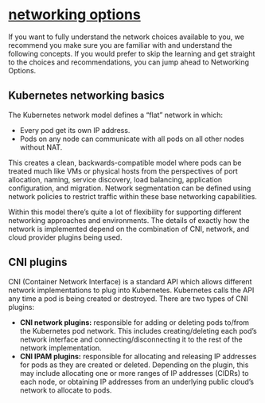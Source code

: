 # **[networking options](https://docs.tigera.io/calico/latest/networking/determine-best-networking)**

If you want to fully understand the network choices available to you, we recommend you make sure you are familiar with and understand the following concepts. If you would prefer to skip the learning and get straight to the choices and recommendations, you can jump ahead to Networking Options.

## Kubernetes networking basics

The Kubernetes network model defines a “flat” network in which:

- Every pod get its own IP address.
- Pods on any node can communicate with all pods on all other nodes without NAT.

This creates a clean, backwards-compatible model where pods can be treated much like VMs or physical hosts from the perspectives of port allocation, naming, service discovery, load balancing, application configuration, and migration. Network segmentation can be defined using network policies to restrict traffic within these base networking capabilities.

Within this model there’s quite a lot of flexibility for supporting different networking approaches and environments. The details of exactly how the network is implemented depend on the combination of CNI, network, and cloud provider plugins being used.

## CNI plugins

CNI (Container Network Interface) is a standard API which allows different network implementations to plug into Kubernetes. Kubernetes calls the API any time a pod is being created or destroyed. There are two types of CNI plugins:

- **CNI network plugins:** responsible for adding or deleting pods to/from the Kubernetes pod network. This includes creating/deleting each pod’s network interface and connecting/disconnecting it to the rest of the network implementation.
- **CNI IPAM plugins:** responsible for allocating and releasing IP addresses for pods as they are created or deleted. Depending on the plugin, this may include allocating one or more ranges of IP addresses (CIDRs) to each node, or obtaining IP addresses from an underlying public cloud’s network to allocate to pods.
